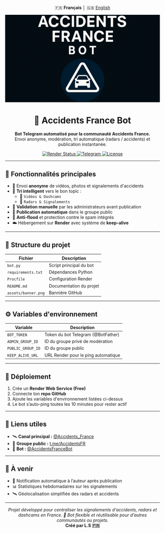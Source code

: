 <p align="center">
  🇫🇷 <b>Français</b> │ 🇬🇧 <a href="./README_EN.md">English</a>
</p>

![Bannière](https://github.com/Luxx05/AccidentsFranceBot/raw/main/assets/banner.png)

<h1 align="center">🚨 Accidents France Bot</h1>
<p align="center">
  <b>Bot Telegram automatisé pour la communauté Accidents France.</b><br>
  Envoi anonyme, modération, tri automatique (radars / accidents) et publication instantanée.
</p>

<p align="center">
  <a href="https://render.com">
    <img src="https://img.shields.io/badge/Render-Online-brightgreen?style=flat-square&logo=render&logoColor=white" alt="Render Status"/>
  </a>
  <a href="https://t.me/AccidentsFR">
    <img src="https://img.shields.io/badge/Telegram-Communauté-blue?style=flat-square&logo=telegram" alt="Telegram"/>
  </a>
  <a href="https://github.com/Luxx05/AccidentsFranceBot">
    <img src="https://img.shields.io/github/license/Luxx05/AccidentsFranceBot?style=flat-square" alt="License"/>
  </a>
</p>

---

## 🔧 Fonctionnalités principales

- 📸 Envoi **anonyme** de vidéos, photos et signalements d'accidents  
- 🧠 **Tri intelligent** vers le bon topic :  
  - 🎥 `Vidéos & Dashcams`  
  - 📍 `Radars & Signalements`  
- 🧩 **Validation manuelle** par les administrateurs avant publication  
- 🚀 **Publication automatique** dans le groupe public  
- 🧱 **Anti-flood** et protection contre le spam intégrés  
- ☁️ Hébergement sur **Render** avec système de **keep-alive**

---

## 📡 Structure du projet

| Fichier | Description |
|----------|-------------|
| `bot.py` | Script principal du bot |
| `requirements.txt` | Dépendances Python |
| `Procfile` | Configuration Render |
| `README.md` | Documentation du projet |
| `assets/banner.png` | Bannière GitHub |

---

## ⚙️ Variables d'environnement

| Variable | Description |
|-----------|--------------|
| `BOT_TOKEN` | Token du bot Telegram (@BotFather) |
| `ADMIN_GROUP_ID` | ID du groupe privé de modération |
| `PUBLIC_GROUP_ID` | ID du groupe public |
| `KEEP_ALIVE_URL` | URL Render pour le ping automatique |

---

## 🚀 Déploiement

1. Crée un **Render Web Service (Free)**  
2. Connecte ton **repo GitHub**  
3. Ajoute les variables d'environnement listées ci-dessus  
4. Le bot s’auto-ping toutes les 10 minutes pour rester actif  

---

## 💬 Liens utiles

- 🛰️ **Canal principal :** [@Accidents_France](https://t.me/Accidents_France)  
- 👥 **Groupe public :** [t.me/AccidentsFR](https://t.me/AccidentsFR)  
- 🤖 **Bot :** [@AccidentsFranceBot](https://t.me/AccidentsFranceBot)

---

## 🧠 À venir

- 📩 Notification automatique à l’auteur après publication  
- 📊 Statistiques hebdomadaires sur les signalements  
- 🛰️ Géolocalisation simplifiée des radars et accidents  

---

<p align="center">
  <i>Projet développé pour centraliser les signalements d'accidents, radars et dashcams en France.
  🔧 Bot flexible et réutilisable pour d’autres communautés ou projets.</i><br>
  <b>Créé par L.S 🇫🇷</b>
</p>
